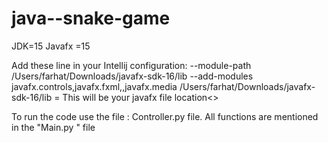 # java--snake-game

JDK=15
Javafx =15

Add these line in your Intellij configuration:
--module-path /Users/farhat/Downloads/javafx-sdk-16/lib --add-modules javafx.controls,javafx.fxml,,javafx.media
/Users/farhat/Downloads/javafx-sdk-16/lib = This will be your javafx file location<>

To run the code use the file : Controller.py file.
All functions are mentioned in the "Main.py " file
 
